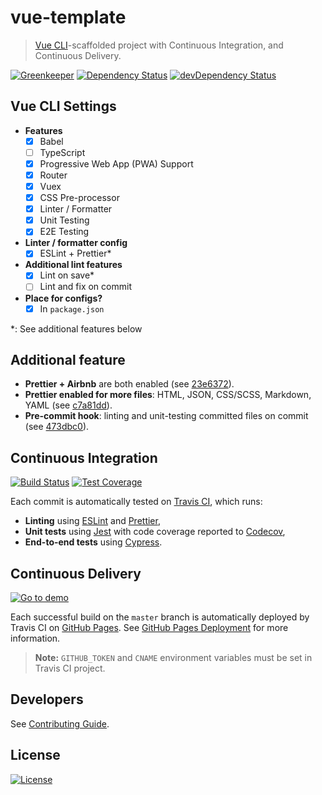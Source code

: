 # vue-template

> [Vue CLI]-scaffolded project with Continuous Integration, and Continuous Delivery.

[![Greenkeeper](https://badges.greenkeeper.io/amercier/vue-template.svg)](https://github.com/amercier/vue-template/issues?q=label%3Agreenkeeper)
[![Dependency Status](https://img.shields.io/david/amercier/vue-template.svg)](https://david-dm.org/amercier/vue-template)
[![devDependency Status](https://img.shields.io/david/dev/amercier/vue-template.svg)](https://david-dm.org/amercier/vue-template#info=devDependencies)

## Vue CLI Settings

- **Features**
  - [x] Babel
  - [ ] TypeScript
  - [x] Progressive Web App (PWA) Support
  - [x] Router
  - [x] Vuex
  - [x] CSS Pre-processor
  - [x] Linter / Formatter
  - [x] Unit Testing
  - [x] E2E Testing
- **Linter / formatter config**
  - [x] ESLint + Prettier\*
- **Additional lint features**
  - [x] Lint on save\*
  - [ ] Lint and fix on commit
- **Place for configs?**
  - [x] In `package.json`

\*: See additional features below

## Additional feature

- **Prettier + Airbnb** are both enabled (see [23e6372]).
- **Prettier enabled for more files**: HTML, JSON, CSS/SCSS, Markdown, YAML (see [c7a81dd]).
- **Pre-commit hook**: linting and unit-testing committed files on commit (see [473dbc0]).

## Continuous Integration

[![Build Status](https://travis-ci.org/amercier/vue-template.svg?branch=master)](https://travis-ci.org/amercier/vue-template)
[![Test Coverage](https://img.shields.io/codecov/c/github/amercier/vue-template/master.svg)](https://codecov.io/github/amercier/vue-template?branch=master)

Each commit is automatically tested on [Travis CI], which runs:

- **Linting** using [ESLint] and [Prettier],
- **Unit tests** using [Jest] with code coverage reported to [Codecov],
- **End-to-end tests** using [Cypress].

## Continuous Delivery

[![Go to demo](https://img.shields.io/website-up-down-green-red/https/vue-template.amercier.com.svg?label=website)](https://vue-template.amercier.com/)

Each successful build on the `master` branch is automatically deployed by Travis CI on
[GitHub Pages]. See [GitHub Pages Deployment] for more information.

> **Note:** `GITHUB_TOKEN` and `CNAME` environment variables must be set in Travis CI project.

## Developers

See [Contributing Guide](CONTRIBUTING.md).

## License

[![License](https://img.shields.io/github/license/amercier/vue-template.svg)](LICENSE.md)

[vue cli]: https://cli.vuejs.org/
[travis ci]: https://travis-ci.org
[prettier]: https://prettier.io/
[eslint]: https://eslint.org/
[jest]: http://jestjs.io/
[codecov]: https://codecov.io/
[cypress]: https://www.cypress.io/
[github pages]: https://pages.github.com/
[github pages deployment]: https://docs.travis-ci.com/user/deployment/pages/
[23e6372]: https://github.com/amercier/vue-template/commit/23e6372
[c7a81dd]: https://github.com/amercier/vue-template/commit/c7a81dd
[473dbc0]: https://github.com/amercier/vue-template/commit/473dbc0
